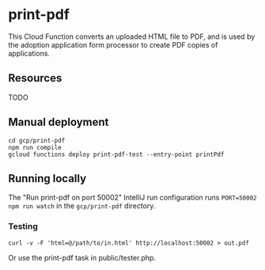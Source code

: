 # print-pdf

This Cloud Function converts an uploaded HTML file to PDF, and is used by the adoption application form processor to
create PDF copies of applications.

## Resources

TODO

## Manual deployment

```shell
cd gcp/print-pdf
npm run compile
gcloud functions deploy print-pdf-test --entry-point printPdf
```

## Running locally

The "Run print-pdf on port 50002" IntelliJ run configuration runs `PORT=50002 npm run watch` in the `gcp/print-pdf`
directory.

### Testing

```shell
curl -v -F 'html=@/path/to/in.html' http://localhost:50002 > out.pdf 
```

Or use the print-pdf task in public/tester.php.
